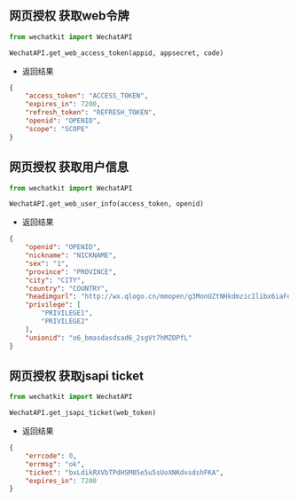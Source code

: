 ## 网页授权 获取web令牌

```python
from wechatkit import WechatAPI

WechatAPI.get_web_access_token(appid, appsecret, code)
```

- 返回结果

```json
{
    "access_token": "ACCESS_TOKEN",
    "expires_in": 7200,
    "refresh_token": "REFRESH_TOKEN",
    "openid": "OPENID",
    "scope": "SCOPE"
}
```

## 网页授权 获取用户信息

```python
from wechatkit import WechatAPI

WechatAPI.get_web_user_info(access_token, openid)
```


- 返回结果

```json
{
    "openid": "OPENID",
    "nickname": "NICKNAME",
    "sex": "1",
    "province": "PROVINCE",
    "city": "CITY",
    "country": "COUNTRY",
    "headimgurl": "http://wx.qlogo.cn/mmopen/g3MonUZtNHkdmzicIlibx6iaFqAc56vxLSUfpb6n5WKSYVY0ChQKkiaJSgQ1dZuTOgvLLrhJbERQQ4eMsv84eavHiaiceqxibJxCfHe/46",
    "privilege": [
        "PRIVILEGE1",
        "PRIVILEGE2"
    ],
    "unionid": "o6_bmasdasdsad6_2sgVt7hMZOPfL"
}
```

## 网页授权 获取jsapi ticket

```python
from wechatkit import WechatAPI

WechatAPI.get_jsapi_ticket(web_token)
```


- 返回结果

```json
{
    "errcode": 0,
    "errmsg": "ok",
    "ticket": "bxLdikRXVbTPdHSM05e5u5sUoXNKdvsdshFKA",
    "expires_in": 7200
}
```